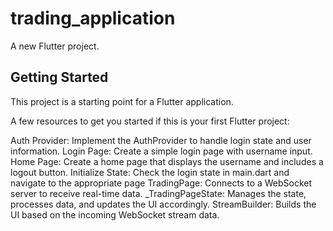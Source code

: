 # trading_application

A new Flutter project.

## Getting Started

This project is a starting point for a Flutter application.

A few resources to get you started if this is your first Flutter project:

Auth Provider: Implement the AuthProvider to handle login state and user information.
Login Page: Create a simple login page with username input.
Home Page: Create a home page that displays the username and includes a logout button.
Initialize State: Check the login state in main.dart and navigate to the appropriate page
TradingPage: Connects to a WebSocket server to receive real-time data.
_TradingPageState: Manages the state, processes data, and updates the UI accordingly.
StreamBuilder: Builds the UI based on the incoming WebSocket stream data.